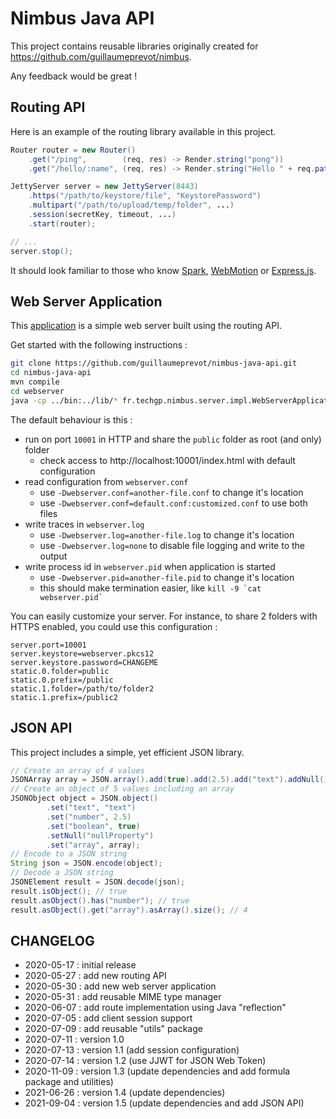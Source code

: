 # Nimbus Java API

This project contains reusable libraries originally created for https://github.com/guillaumeprevot/nimbus.

Any feedback would be great !

## Routing API

Here is an example of the routing library available in this project.

```java
Router router = new Router()
	.get("/ping",        (req, res) -> Render.string("pong"))
	.get("/hello/:name", (req, res) -> Render.string("Hello " + req.pathParameter(":name") + "!"));

JettyServer server = new JettyServer(8443)
	.https("/path/to/keystore/file", "KeystorePassword")
	.multipart("/path/to/upload/temp/folder", ...)
	.session(secretKey, timeout, ...)
	.start(router);

// ...
server.stop();
```

It should look familiar to those who know [Spark](http://sparkjava.com/), [WebMotion](https://github.com/webmotion-framework/webmotion) or [Express.js](https://expressjs.com/).

## Web Server Application

This [application](./src/fr/techgp/nimbus/server/impl/WebServerApplication.java) is a simple web server built using the routing API.

Get started with the following instructions :

```bash
git clone https://github.com/guillaumeprevot/nimbus-java-api.git
cd nimbus-java-api
mvn compile
cd webserver
java -cp ../bin:../lib/* fr.techgp.nimbus.server.impl.WebServerApplication
```

The default behaviour is this :

- run on port `10001` in HTTP and share the `public` folder as root (and only) folder
    - check access to http://localhost:10001/index.html with default configuration
- read configuration from `webserver.conf`
    - use `-Dwebserver.conf=another-file.conf` to change it's location
    - use `-Dwebserver.conf=default.conf:customized.conf` to use both files
- write traces in `webserver.log`
    - use `-Dwebserver.log=another-file.log` to change it's location
    - use `-Dwebserver.log=none` to disable file logging and write to the output
- write process id in `webserver.pid` when application is started
    - use `-Dwebserver.pid=another-file.pid` to change it's location
    - this should make termination easier, like ``kill -9 `cat webserver.pid` ``

You can easily customize your server. For instance, to share 2 folders with HTTPS enabled, you could use this configuration :

```properties
server.port=10001
server.keystore=webserver.pkcs12
server.keystore.password=CHANGEME
static.0.folder=public
static.0.prefix=/public
static.1.folder=/path/to/folder2
static.1.prefix=/public2
```

## JSON API

This project includes a simple, yet efficient JSON library.

```java
// Create an array of 4 values
JSONArray array = JSON.array().add(true).add(2.5).add("text").addNull();
// Create an object of 5 values including an array
JSONObject object = JSON.object()
		.set("text", "text")
		.set("number", 2.5)
		.set("boolean", true)
		.setNull("nullProperty")
		.set("array", array);
// Encode to a JSON string
String json = JSON.encode(object);
// Decode a JSON string
JSONElement result = JSON.decode(json);
result.isObject(); // true
result.asObject().has("number"); // true
result.asObject().get("array").asArray().size(); // 4
```

## CHANGELOG

- 2020-05-17 : initial release
- 2020-05-27 : add new routing API
- 2020-05-30 : add new web server application
- 2020-05-31 : add reusable MIME type manager
- 2020-06-07 : add route implementation using Java "reflection"
- 2020-07-05 : add client session support
- 2020-07-09 : add reusable "utils" package
- 2020-07-11 : version 1.0
- 2020-07-13 : version 1.1 (add session configuration)
- 2020-07-14 : version 1.2 (use JJWT for JSON Web Token)
- 2020-11-09 : version 1.3 (update dependencies and add formula package and utilities)
- 2021-06-26 : version 1.4 (update dependencies)
- 2021-09-04 : version 1.5 (update dependencies and add JSON API)
